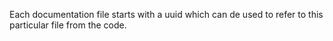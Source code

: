 Each documentation file starts with a uuid which can de used to refer to this particular file from the code.
